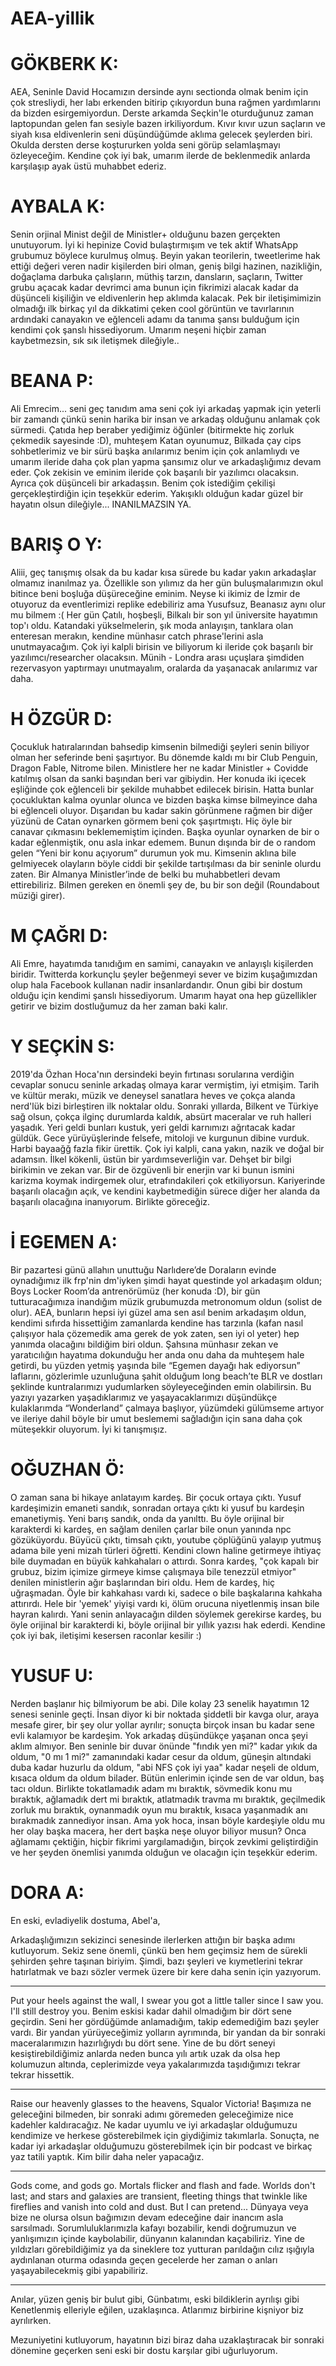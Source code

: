 # AEA-yillik

# GÖKBERK K:
AEA, Seninle David Hocamızın dersinde aynı sectionda olmak benim için çok stresliydi, her labı erkenden bitirip çıkıyordun buna rağmen yardımlarını da bizden esirgemiyordun. Derste arkamda Seçkin'le oturduğunuz zaman laptopundan gelen fan sesiyle bazen irkiliyordum. Kıvır kıvır uzun saçların ve siyah kısa eldivenlerin seni düşündüğümde aklıma gelecek şeylerden biri. Okulda dersten derse koştururken yolda seni görüp selamlaşmayı özleyeceğim. Kendine çok iyi bak, umarım ilerde de beklenmedik anlarda karşılaşıp ayak üstü muhabbet ederiz.

# AYBALA K:
Senin orjinal Minist değil de Ministler+ olduğunu bazen gerçekten unutuyorum. İyi ki hepinize Covid bulaştırmışım ve tek aktif WhatsApp grubumuz böylece kurulmuş olmuş. Beyin yakan teorilerin, tweetlerime hak ettiği değeri veren nadir kişilerden biri olman, geniş bilgi hazinen, nazikliğin, doğaçlama darbuka çalışların, müthiş tarzın, dansların, saçların, Twitter grubu açacak kadar devrimci ama bunun için fikrimizi alacak kadar da düşünceli kişiliğin ve eldivenlerin hep aklımda kalacak. Pek bir iletişimimizin olmadığı ilk birkaç yıl da dikkatimi çeken cool görüntün ve tavırlarının ardındaki canayakın ve eğlenceli adamı da tanıma şansı bulduğum için kendimi çok şanslı hissediyorum. Umarım neşeni hiçbir zaman kaybetmezsin, sık sık iletişmek dileğiyle..

# BEANA P:
Ali Emrecim... seni geç tanıdım ama seni çok iyi arkadaş yapmak için yeterli bir zamandı çünkü senin harika bir insan ve arkadaş olduğunu anlamak çok sürmedi. Çatıda hep beraber yediğimiz öğünler (bitirmekte hiç zorluk çekmedik sayesinde :D), muhteşem Katan oyunumuz, Bilkada çay cips sohbetlerimiz ve bir sürü başka anılarımız benim için çok anlamlıydı ve umarım ileride daha çok plan yapma şansımız olur ve arkadaşlığımız devam eder. Çok zekisin ve eminim ileride çok başarılı bir yazılımcı olacaksın. Ayrıca çok düşünceli bir arkadaşsın. Benim çok istediğim çekilişi gerçekleştirdiğin için teşekkür ederim. Yakışıklı olduğun kadar güzel bir hayatın olsun dileğiyle... INANILMAZSIN YA.

# BARIŞ O Y:
Aliii, geç tanışmış olsak da bu kadar kısa sürede bu kadar yakın arkadaşlar olmamız inanılmaz ya. Özellikle son yılımız da her gün buluşmalarımızın okul bitince beni boşluğa düşüreceğine eminim. Neyse ki ikimiz de İzmir de otuyoruz da eventlerimizi replike edebiliriz ama Yusufsuz, Beanasız aynı olur mu bilmem :( Her gün Çatılı, hoşbeşli, Bilkalı bir son yıl üniversite hayatımın top'ı oldu. Katandaki yükselmelerin, şık moda anlayışın, tanklara olan enteresan merakın, kendine münhasır catch phrase'lerini asla unutmayacağım. Çok iyi kalpli birisin ve biliyorum ki ileride çok başarılı bir yazılımcı/researcher olacaksın. Münih - Londra arası uçuşlara şimdiden rezervasyon yaptırmayı unutmayalım, oralarda da yaşanacak anılarımız var daha.

# H ÖZGÜR D:
Çocukluk hatıralarından bahsedip kimsenin bilmediği şeyleri senin biliyor olman her seferinde beni şaşırtıyor. Bu dönemde kaldı mı bir Club Penguin, Dragon Fable, Nitrome bilen. Ministlere her ne kadar Ministler + Covidde katılmış olsan da sanki başından beri var gibiydin. Her konuda iki içecek eşliğinde çok eğlenceli bir şekilde muhabbet edilecek birisin. Hatta bunlar çocukluktan kalma oyunlar olunca ve bizden başka kimse bilmeyince daha bi eğlenceli oluyor. Dışarıdan bu kadar sakin görünmene rağmen bir diğer yüzünü de Catan oynarken görmem beni çok şaşırtmıştı. Hiç öyle bir canavar çıkmasını beklememiştim içinden. Başka oyunlar oynarken de bir o kadar eğlenmiştik, onu asla inkar edemem. Bunun dışında bir de o random gelen “Yeni bir konu açıyorum” durumun yok mu. Kimsenin aklına bile gelmiyecek olayların böyle ciddi bir şekilde tartışılması da bir seninle olurdu zaten. Bir Almanya Ministler’inde de belki bu muhabbetleri devam ettirebiliriz. Bilmen gereken en önemli şey de, bu bir son değil (Roundabout müziği girer).

# M ÇAĞRI D:
Ali Emre, hayatımda tanıdığım en samimi, canayakın ve anlayışlı kişilerden biridir. Twitterda korkunçlu şeyler beğenmeyi sever ve bizim kuşağımızdan olup hala Facebook kullanan nadir insanlardandır. Onun gibi bir dostum olduğu için kendimi şanslı hissediyorum. Umarım hayat ona hep güzellikler getirir ve bizim dostluğumuz da her zaman baki kalır.

# Y SEÇKİN S:
2019'da Özhan Hoca'nın dersindeki beyin fırtınası sorularına verdiğin cevaplar sonucu seninle arkadaş olmaya karar vermiştim, iyi etmişim. Tarih ve kültür merakı, müzik ve deneysel sanatlara heves ve çokça alanda nerd'lük bizi birleştiren ilk noktalar oldu. Sonraki yıllarda, Bilkent ve Türkiye sağ olsun, çokça ilginç durumlarda kaldık, absürt maceralar ve ruh halleri yaşadık. Yeri geldi bunları kustuk, yeri geldi karnımızı ağrıtacak kadar güldük. Gece yürüyüşlerinde felsefe, mitoloji ve kurgunun dibine vurduk. Harbi bayaağğ fazla fikir ürettik. Çok iyi kalpli, cana yakın, nazik ve doğal bir adamsın. İlkel kökenli, üstün bir yardımseverliğin var. Dehşet bir bilgi birikimin ve zekan var. Bir de özgüvenli bir enerjin var ki bunun ismini karizma koymak indirgemek olur, etrafındakileri çok etkiliyorsun. Kariyerinde başarılı olacağın açık, ve kendini kaybetmediğin sürece diğer her alanda da başarılı olacağına inanıyorum. Birlikte göreceğiz.

# İ EGEMEN A:
Bir pazartesi günü allahın unuttuğu Narlıdere’de Doraların evinde oynadığımız ilk frp'nin dm'iyken şimdi hayat questinde yol arkadaşım oldun; Boys Locker Room’da antrenörümüz (her konuda :D), bir gün tutturacağımıza inandığım müzik grubumuzda metronomum oldun (solist de olur). AEA, bunların hepsi iyi güzel ama sen asıl benim arkadaşım oldun, kendimi sıfırda hissettiğim zamanlarda kendine has tarzınla (kafan nasıl çalışıyor hala çözemedik ama gerek de yok zaten, sen iyi ol yeter) hep yanımda olacağını bildiğim biri oldun. Şahsına münhasır zekan ve yaratıcılığın hayatıma dokunduğu her anda onu daha da muhteşem hale getirdi, bu yüzden yetmiş yaşında bile “Egemen dayağı hak ediyorsun” laflarını, gözlerimle uzunluğuna şahit olduğum long beach’te BLR ve dostları şeklinde kuntralarımızı yudumlarken söyleyeceğinden emin olabilirsin. Bu yazıyı yazarken yaşadıklarımız ve yaşayacaklarımızı düşündükçe kulaklarımda “Wonderland” çalmaya başlıyor, yüzümdeki gülümseme artıyor ve ileriye dahil böyle bir umut beslememi sağladığın için sana daha çok müteşekkir oluyorum. İyi ki tanışmışız.

# OĞUZHAN Ö:
O zaman sana bi hikaye anlatayım kardeş. Bir çocuk ortaya çıktı. Yusuf kardeşimizin emaneti sandık, sonradan ortaya çıktı ki yusuf bu kardeşin emanetiymiş. Yeni barış sandık, onda da yanılttı. Bu öyle orijinal bir karakterdi ki kardeş, en sağlam denilen çarlar bile onun yanında npc gözüküyordu. Büyücü çıktı, timsah çıktı, youtube çöplüğünü yalayıp yutmuş adama bile yeni mizah türleri öğretti. Kendini clown haline getirmeye ihtiyaç bile duymadan en büyük kahkahaları o attırdı. Sonra kardeş, "çok kapalı bir grubuz, bizim içimize girmeye kimse çalışmaya bile tenezzül etmiyor" denilen ministlerin ağır başlarından biri oldu. Hem de kardeş, hiç uğraşmadan. Öyle bir kahkahası vardı ki, sadece o bile başkalarına kahkaha attırırdı. Hele bir 'yemek' yiyişi vardı ki, ölüm orucuna niyetlenmiş insan bile hayran kalırdı. Yani senin anlayacağın dilden söylemek gerekirse kardeş, bu öyle orijinal bir karakterdi ki, böyle orijinal bir yıllık yazısı hak ederdi. Kendine çok iyi bak, iletişimi kesersen raconlar kesilir :)

# YUSUF U:
Nerden başlanır hiç bilmiyorum be abi. Dile kolay 23 senelik hayatımın 12 senesi seninle geçti. İnsan diyor ki bir noktada şiddetli bir kavga olur, araya mesafe girer, bir şey olur yollar ayrılır; sonuçta birçok insan bu kadar sene evli kalamıyor be kardeşim. Yok arkadaş düşündükçe yaşanan onca şeyi aklım almıyor. Ben seninle bir duvar önünde "fındık yen mi?" kadar yıkık da oldum, "0 mı 1 mi?" zamanındaki kadar cesur da oldum, güneşin altındaki duba kadar huzurlu da oldum, "abi NFS çok iyi yaa" kadar neşeli de oldum, kısaca oldum da oldum bilader. Bütün enlerimin içinde sen de var oldun, baş tacı oldun. Birlikte tokatlamadık adam mı bıraktık, sövmedik konu mu bıraktık, ağlamadık dert mi bıraktık, atlatmadık travma mı bıraktık, geçilmedik zorluk mu bıraktık, oynanmadık oyun mu bıraktık, kısaca yaşanmadık anı bırakmadık zannediyor insan. Ama yok hoca, insan böyle kardeşiyle oldu mu her olay başka macera, her dert başka neşe oluyor biliyor musun? Onca ağlamamı çektiğin, hiçbir fikrimi yargılamadığın, birçok zevkimi geliştirdiğin ve her şeyden önemlisi yanımda olduğun ve olacağın için teşekkür ederim.

# DORA A:
En eski, evladiyelik dostuma, Abel'a,

Arkadaşlığımızın sekizinci senesinde ilerlerken attığın bir başka adımı kutluyorum. Sekiz sene önemli, çünkü ben hem geçimsiz hem de sürekli şehirden şehre taşınan biriyim. Şimdi, bazı şeyleri ve kıymetlerini tekrar hatırlatmak ve bazı sözler vermek üzere bir kere daha senin için yazıyorum.

***

Put your heels against the wall, I swear you got a little taller since I saw you.
I'll still destroy you.
Benim eskisi kadar dahil olmadığım bir dört sene geçirdin. Seni her gördüğümde anlamadığım, takip edemediğim bazı şeyler vardı. Bir yandan yürüyeceğimiz yolların ayrımında, bir yandan da bir sonraki maceralarımızın hazırlığıydı bu dört sene. Yine de bu dört seneyi kesiştirebildiğimiz anlarda neden bunca yılı artık uzak da olsa hep kolumuzun altında, ceplerimizde veya yakalarımızda taşıdığımızı tekrar tekrar hissettik.

***

Raise our heavenly glasses to the heavens,
Squalor Victoria!
Başımıza ne  geleceğini bilmeden, bir sonraki adımı göremeden geleceğimize nice kadehler kaldıracağız. Ne kadar uyumlu ve iyi arkadaşlar olduğumuzu kendimize ve herkese gösterebilmek için giydiğimiz takımlarla. Sonuçta, ne kadar iyi arkadaşlar olduğumuzu gösterebilmek için bir podcast ve birkaç yaz tatili yaptık. Kim bilir daha neler yapacağız.

***

Gods come, and gods go. Mortals flicker and flash and fade. Worlds don't last; and stars and galaxies are transient, fleeting things that twinkle like fireflies and vanish into cold and dust. But I can pretend...
Dünyaya veya bize ne olursa olsun bağımızın devam edeceğine dair inancım asla sarsılmadı. Sorumluluklarımızla kafayı bozabilir, kendi doğrumuzun ve yanlışımızın içinde kaybolabilir, dünyanın kalanından kaçabiliriz. Yine de yıldızları görebildiğimiz ya da sineklere toz yutturan parıldağın cılız ışığıyla aydınlanan oturma odasında geçen gecelerde her zaman o anları yaşayabilecekmiş gibi yapabiliriz.

***

Anılar, yüzen geniş bir bulut gibi,
Günbatımı, eski bildiklerin ayrılışı gibi
Kenetlenmiş elleriyle eğilen, uzaklaşınca.
Atlarımız birbirine kişniyor
biz ayrılırken.

Mezuniyetini kutluyorum, hayatının bizi biraz daha uzaklaştıracak bir sonraki dönemine geçerken seni eski bir dostu karşılar gibi uğurluyorum.
